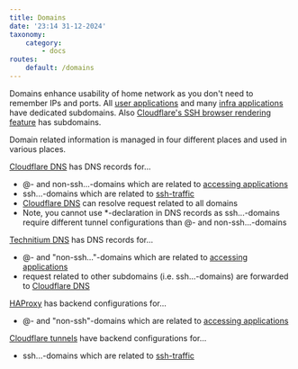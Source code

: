 ```yaml
---
title: Domains
date: '23:14 31-12-2024'
taxonomy:
    category:
        - docs
routes:
    default: /domains
---
```


Domains enhance usability of home network as you don't need to remember IPs and ports. All [user applications](/user-applications) and many [infra applications](/infra-applications) have dedicated subdomains. Also [Cloudflare's SSH browser rendering feature](/ssh-from-outside-of-home-network) has subdomains. 

Domain related information is managed in four different places and used in various places.

[Cloudflare DNS](/cloudflare) has DNS records for...
* @- and non-ssh...-domains which are related to [accessing applications](/access-to-applications)
* ssh...-domains which are related to [ssh-traffic](/ssh-from-outside-of-home-network)
* [Cloudflare DNS](/cloudflare) can resolve request related to all domains
* Note, you cannot use \*-declaration in DNS records as ssh...-domains require different tunnel configurations than @- and non-ssh...-domains 

[Technitium DNS](/technitium-dns) has DNS records for...
* @- and "non-ssh..."-domains which are related to [accessing applications](/access-to-applications)
* request related to other subdomains (i.e. ssh...-domains) are forwarded to [Cloudflare DNS](/cloudflare)

[HAProxy](/haproxy) has backend configurations for...
* @- and "non-ssh"-domains which are related to [accessing applications](/access-to-applications)

[Cloudflare tunnels](/cloudflare) have backend configurations for...
* ssh...-domains which are related to [ssh-traffic](/ssh-from-outside-of-home-network)
